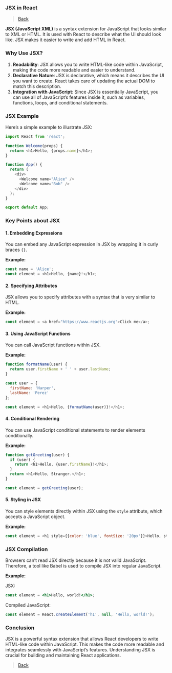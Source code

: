 ### **JSX in React**

> [Back](index.md)

**JSX (JavaScript XML)** is a syntax extension for JavaScript that looks similar to XML or HTML. It is used with React to describe what the UI should look like. JSX makes it easier to write and add HTML in React.

### **Why Use JSX?**

1. **Readability**: JSX allows you to write HTML-like code within JavaScript, making the code more readable and easier to understand.
2. **Declarative Nature**: JSX is declarative, which means it describes the UI you want to create. React takes care of updating the actual DOM to match this description.
3. **Integration with JavaScript**: Since JSX is essentially JavaScript, you can use all of JavaScript’s features inside it, such as variables, functions, loops, and conditional statements.

### **JSX Example**

Here’s a simple example to illustrate JSX:

```javascript
import React from 'react';

function Welcome(props) {
  return <h1>Hello, {props.name}</h1>;
}

function App() {
  return (
    <div>
      <Welcome name="Alice" />
      <Welcome name="Bob" />
    </div>
  );
}

export default App;
```

### **Key Points about JSX**

#### **1. Embedding Expressions**

You can embed any JavaScript expression in JSX by wrapping it in curly braces `{}`.

**Example:**

```javascript
const name = 'Alice';
const element = <h1>Hello, {name}!</h1>;
```

#### **2. Specifying Attributes**

JSX allows you to specify attributes with a syntax that is very similar to HTML.

**Example:**

```javascript
const element = <a href="https://www.reactjs.org">Click me</a>;
```

#### **3. Using JavaScript Functions**

You can call JavaScript functions within JSX.

**Example:**

```javascript
function formatName(user) {
  return user.firstName + ' ' + user.lastName;
}

const user = {
  firstName: 'Harper',
  lastName: 'Perez'
};

const element = <h1>Hello, {formatName(user)}!</h1>;
```

#### **4. Conditional Rendering**

You can use JavaScript conditional statements to render elements conditionally.

**Example:**

```javascript
function getGreeting(user) {
  if (user) {
    return <h1>Hello, {user.firstName}!</h1>;
  }
  return <h1>Hello, Stranger.</h1>;
}

const element = getGreeting(user);
```

#### **5. Styling in JSX**

You can style elements directly within JSX using the `style` attribute, which accepts a JavaScript object.

**Example:**

```javascript
const element = <h1 style={{color: 'blue', fontSize: '20px'}}>Hello, styled world!</h1>;
```

### **JSX Compilation**

Browsers can’t read JSX directly because it is not valid JavaScript. Therefore, a tool like Babel is used to compile JSX into regular JavaScript. 

**Example:**

JSX:
```jsx
const element = <h1>Hello, world!</h1>;
```

Compiled JavaScript:
```javascript
const element = React.createElement('h1', null, 'Hello, world!');
```

### **Conclusion**

JSX is a powerful syntax extension that allows React developers to write HTML-like code within JavaScript. This makes the code more readable and integrates seamlessly with JavaScript’s features. Understanding JSX is crucial for building and maintaining React applications.

> [Back](index.md)
